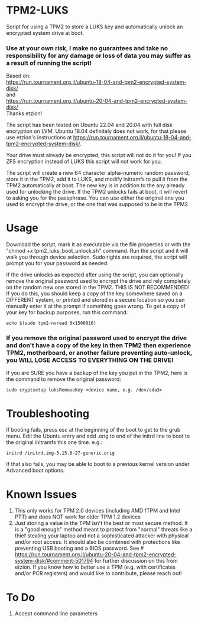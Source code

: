 # TPM2-LUKS
Script for using a TPM2 to store a LUKS key and automatically unlock an encrypted system drive at boot.  
### Use at your own risk, I make no guarantees and take no responsibility for any damage or loss of data you may suffer as a result of running the script!

Based on:<br>
https://run.tournament.org.il/ubuntu-18-04-and-tpm2-encrypted-system-disk/<br>
and<br>
https://run.tournament.org.il/ubuntu-20-04-and-tpm2-encrypted-system-disk/<br>
Thanks etzion!

The script has been tested on Ubuntu 22.04 and 20.04 with full disk encryption on LVM.  Ubuntu 18.04 definitely does not work, for that please use etzion's instructions at https://run.tournament.org.il/ubuntu-18-04-and-tpm2-encrypted-system-disk/.

Your drive must already be encrypted, this script will not do it for you!  If you ZFS encryption instead of LUKS this script will not work for you.

The script will create a new 64 character alpha-numeric random password, store it in the TPM2, add it to LUKS, and modify initramfs to pull it from the TPM2 automatically at boot.  The new key is in addition to the any already used for unlocking the drive.  If the TPM2 unlocks fails at boot, it will revert to asking you for the passphrase.  You can use either the original one you used to encrypt the drive, or the one that was supposed to be in the TPM2.

# Usage
Download the script, mark it as executable via the file properties or with the "chmod +x tpm2_luks_boot_unlock.sh" command.  Run the script and it will walk you through device selection.  Sudo rights are required, the script will prompt you for your password as needed.

If the drive unlocks as expected after using the script, you can optionally remove the original password used to encrypt the drive and rely completely on the random new one stored in the TPM2.  THIS IS NOT RECOMMENDED!  If you do this, you should keep a copy of the key somewhere saved on a DIFFERENT system, or printed and stored in a secure location so you can manually enter it at the prompt if something goes wrong. To get a copy of your key for backup purposes, run this command:
```
echo $(sudo tpm2-nvread 0x1500016)
```

### If you remove the original password used to encrypt the drive and don't have a copy of the key in then TPM2 then experience TPM2, motherboard, or another failure preventing auto-unlock, you WILL LOSE ACCESS TO EVERYTHING ON THE DRIVE!

If you are SURE you have a backup of the key you put in the TPM2, here is the command to remove the original password:
```
sudo cryptsetup luksRemoveKey <device name, e.g. /dev/sda3>
```

# Troubleshooting
If booting fails, press esc at the beginning of the boot to get to the grub menu.  Edit the Ubuntu entry and add .orig to end of the initrd line to boot to the original initramfs this one time. e.g.:
```
initrd /initrd.img-5.15.0-27-generic.orig
```
If that also fails, you may be able to boot to a previous kernel version under Advanced boot options.

# Known Issues
1) This only works for TPM 2.0 devices (including AMD fTPM and Intel PTT) and does NOT work for older TPM 1.2 devices
2) Just storing a value in the TPM isn't the best or most secure method.  It is a "good enough" method meant to protect from "normal" threats like a thief stealing your laptop and not a sophisticated attacker with physical and/or root access.  It should also be combined with protections like preventing USB booting and a BIOS password.  See # https://run.tournament.org.il/ubuntu-20-04-and-tpm2-encrypted-system-disk/#comment-501794 for further discussion on this from etzion.  If you know how to better use a TPM (e.g. with certificates and/or PCR registers) and would like to contribute, please reach out!

# To Do
1) Accept command line parameters
